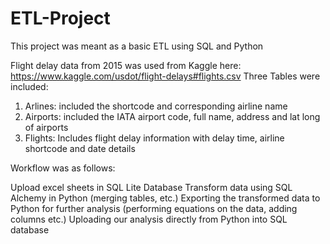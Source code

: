 # ETL-Project
This project was meant as a basic ETL using SQL and Python

Flight delay data from 2015 was used from Kaggle here: https://www.kaggle.com/usdot/flight-delays#flights.csv
Three Tables were included:

1) Arlines: included the shortcode and corresponding airline name
2) Airports: included the IATA airport code, full name, address and lat long of airports
3) Flights: Includes flight delay information with delay time, airline shortcode and date details

Workflow was as follows:

Upload excel sheets in SQL Lite Database
Transform data using SQL Alchemy in Python (merging tables, etc.)
Exporting the transformed data to Python for further analysis (performing equations on the data, adding columns etc.)
Uploading our analysis directly from Python into SQL database


